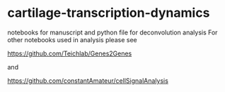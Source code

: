 # cartilage-transcription-dynamics
notebooks for manuscript and python file for deconvolution analysis
For other notebooks used in analysis please see

https://github.com/Teichlab/Genes2Genes

and

https://github.com/constantAmateur/cellSignalAnalysis
